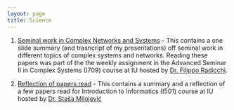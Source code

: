 ```yaml
---
layout: page
title: Science
---
```


1. [Seminal work in Complex Networks and Systems](https://rachithaiyappa.github.io/I709/) - This contains a one slide summary  (and trasncript of my presentations) off seminal work in different topics of complex systems and networks. Reading these papers was part of the the weekly assignment in the Advanced Seminar II in Complex Systems (I709) course at IU hosted by [Dr. Filippo Radicchi](http://homes.sice.indiana.edu/filiradi/). 

2. [Reflection of papers read](https://rachithaiyappa.github.io/I501/) - This contains a summary and a reflection of a few papers read for Introduction to Informatics (I501) course at IU hosted by [Dr. Staša Milojević](http://homes.sice.indiana.edu/smilojev/)
